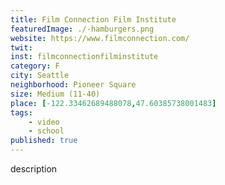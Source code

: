 ```yaml
---
title: Film Connection Film Institute
featuredImage: ./-hamburgers.png
website: https://www.filmconnection.com/
twit: 
inst: filmconnectionfilminstitute
category: F
city: Seattle
neighborhood: Pioneer Square
size: Medium (11-40)
place: [-122.33462689488078,47.60385738001483]
tags:
    - video
    - school
published: true
---
```


description

